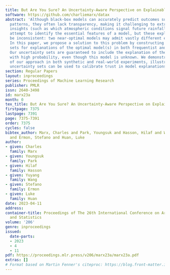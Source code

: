 ```yaml
---
title: But Are You Sure? An Uncertainty-Aware Perspective on Explainable AI
software: https://github.com/charliemarx/datax
abstract: 'Although black-box models can accurately predict outcomes such as weather
  patterns, they often lack transparency, making it challenging to extract meaningful
  insights (such as which atmospheric conditions signal future rainfall). Model explanations
  attempt to identify the essential features of a model, but these explanations can
  be inconsistent: two near-optimal models may admit vastly different explanations.
  In this paper, we propose a solution to this problem by constructing uncertainty
  sets for explanations of the optimal model(s) in both frequentist and Bayesian settings.
  Our uncertainty sets are guaranteed to include the explanation of the optimal model
  with high probability, even though this model is unknown. We demonstrate the effectiveness
  of our approach in both synthetic and real-world experiments, illustrating how our
  uncertainty sets can be used to calibrate trust in model explanations.'
section: Regular Papers
layout: inproceedings
series: Proceedings of Machine Learning Research
publisher: PMLR
issn: 2640-3498
id: marx23a
month: 0
tex_title: But Are You Sure? An Uncertainty-Aware Perspective on Explainable AI
firstpage: 7375
lastpage: 7391
page: 7375-7391
order: 7375
cycles: false
bibtex_author: Marx, Charles and Park, Youngsuk and Hasson, Hilaf and Wang, Yuyang
  and Ermon, Stefano and Huan, Luke
author:
- given: Charles
  family: Marx
- given: Youngsuk
  family: Park
- given: Hilaf
  family: Hasson
- given: Yuyang
  family: Wang
- given: Stefano
  family: Ermon
- given: Luke
  family: Huan
date: 2023-04-11
address:
container-title: Proceedings of The 26th International Conference on Artificial Intelligence
  and Statistics
volume: '206'
genre: inproceedings
issued:
  date-parts:
  - 2023
  - 4
  - 11
pdf: https://proceedings.mlr.press/v206/marx23a/marx23a.pdf
extras: []
# Format based on Martin Fenner's citeproc: https://blog.front-matter.io/posts/citeproc-yaml-for-bibliographies/
---
```

